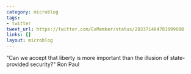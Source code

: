 ```yaml
---
category: microblog
tags:
- twitter
tweet_url: https://twitter.com/ExMember/status/283371464781099008
links: []
layout: microblog
---
```

"Can we accept that liberty is more important than the illusion of state-provided security?" Ron Paul
